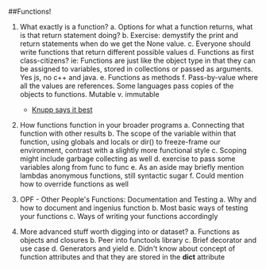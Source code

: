 ##Functions!

1. What exactly is a function?
  a. Options for what a function returns, what is that return statement doing?
  b. Exercise: demystify the print and return statements when do we get the None value. 
  c. Everyone should write functions that return different possible values
  d. Functions as first class-citizens?
    ie: Functions are just like the object type in that they can be assigned to variables, stored in collections or passed as arguments. Yes js, no c++ and java.
  e. Functions as methods
  f. Pass-by-value where all the values are references. Some languages pass copies of the objects to functions. Mutable v. immutable
     - [Knupp says it best](http://www.jeffknupp.com/blog/2012/11/13/is-python-callbyvalue-or-callbyreference-neither/)


2. How functions function in your broader programs
  a. Connecting that function with other results
  b. The scope of the variable within that function, using globals and locals or dir() to freeze-frame our environment, contrast with a slightly more functional style
  c. Scoping might include garbage collecting as well
  d. exercise to pass some variables along from func to func
  e. As an aside may briefly mention lambdas anonymous functions, still syntactic sugar
  f. Could mention how to override functions as well

3. OPF - Other People's Functions: Documentation and Testing
  a. Why and how to document and ingenius function
  b. Most basic ways of testing your functions
  c. Ways of writing your functions accordingly

4. More advanced stuff worth digging into or dataset?
  a. Functions as objects and closures
  b. Peer into functools library
  c. Brief decorator and use case
  d. Generators and yield
  e. Didn't know about concept of function attributes and that they are stored in the __dict__ attribute